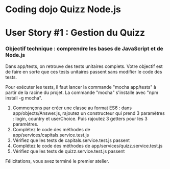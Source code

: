 # Coding dojo Quizz Node.js

# User Story #1 : Gestion du Quizz

### Objectif technique : comprendre les bases de JavaScript et de Node.js

Dans app/tests, on retrouve des tests unitaires complets. Votre objectif est de faire en sorte que ces tests unitaires passent
sans modifier le code des tests.

Pour exécuter les tests, il faut lancer la commande "mocha app/tests" à partir de la racine du projet. La commande "mocha" s'installe
avec "npm install -g mocha".

1. Commençons par créer une classe au format ES6 : dans app/objects/Answer.js, rajoutez un constructeur qui prend 3 paramètres :
login, country et userChoice. Puis rajoutez 3 getters pour les 3 paramètres.
2. Complétez le code des méthodes de app/services/capitals.service.test.js
3. Vérifiez que les tests de capitals.service.test.js passent
4. Complétez le code des méthodes de app/services/quizz.service.test.js
5. Vérifiez que les tests de quizz.service.test.js passent

Félicitations, vous avez terminé le premier atelier.
